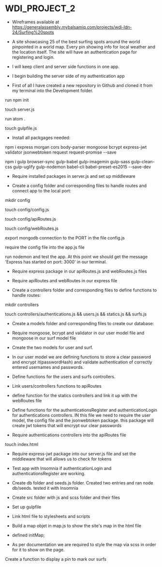 # WDI_PROJECT_2

- Wireframes available at https://generalassembly.mybalsamiq.com/projects/wdi-ldn-24/Surfing%20spots

- A site showcasing 25 of the best surfing spots around the world pinpointed in a world map. Every pin showing info for local weather and the location itself. The site will have an authentication page for registering and login.
- I will keep client and server side functions in one app.

- I begin building the server side of my authentication app

- First of all I have created a new repository in Github and cloned it from my terminal into the Development folder.

run npm init

touch server.js

run atom .

touch gulpfile.js

- Install all packgages needed:

npm i express morgan cors body-parser mongoose bcrypt express-jwt validator jsonwebtoken request request-promise --save

npm i gulp browser-sync gulp-babel gulp-imagemin gulp-sass gulp-clean-css gulp-uglify gulp-nodemon babel-cli babel-preset-es2015 --save-dev

- Require installed packages in server.js and set up middleware

- Create a config folder and corresponding files to handle routes and connect app to the local port:

mkdir config

touch config/config.js

touch config/apiRoutes.js

touch config/webRoutes.js

export mongodb connection to the PORT in the file config.js

require the config file into the app.js file

run nodemon and test the app. At this point we should get the message 'Express has started on port: 3000' in our terminal.

- Require express package in our apiRoutes.js and webRoutes.js files

- Require apiRoutes and webRoutes in our express file

- Create a controllers folder and corresponding files to define functions to handle routes:

mkdir controllers

touch controllers/authentications.js && users.js && statics.js && surfs.js

- Create a models folder and corresponding files to create our database:

- Require mongoose, bcrypt and validator in our user model file and mongoose in our surf model file

- Create the two models for user and surf.

- In our user model we are defining functions to store a clear password and encrypt it(passwordHash) and validate authentication of correctly entered usernames and passwords.

- Define functions for the users and surfs controllers.

- Link users/controllers functions to apiRoutes

- define function for the statics controllers and link it up with the webRoutes file

- Define functions for the authenticationsRegister and authenticationLogin for authentications controllers. IN this file we need to require the user model, the config file and the jsonwebtoken package. this package will create jwt tokens that will encrypt our clear passwords

- Require authentications controllers into the apiRoutes file

touch index.html

- Require express-jwt package into our server.js file and set the middleware that will allows us to check for tokens

- Test app with Insomnia if authenticationLogin and authenticationsRegister are working.

- Create db folder and seeds.js folder. Created two entries and ran node db/seeds. tested it with Insomnia

- Create src folder with js and scss folder and their files

- Set up gulpfile

- Link html file to stylesheets and scripts

- Build a map objet in map.js to show the site's map in the html file

- defined initMap;

- As per documentation we are required to style the map via scss in order for it to show on the page.

Create a function to display a pin to mark our surfs
